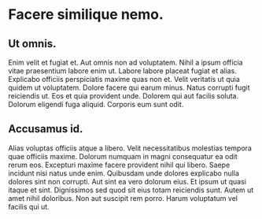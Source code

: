 # Facere similique nemo.

## Ut omnis.
Enim velit et fugiat et. Aut omnis non ad voluptatem. Nihil a ipsum officia vitae praesentium labore enim ut. Labore labore placeat fugiat et alias. Explicabo officiis perspiciatis maxime quas non et. Velit veritatis ut quia quidem ut voluptatem. Dolore facere qui earum minus. Natus corrupti fugit reiciendis ut. Eos et quia provident unde. Dolorem qui aut facilis soluta. Dolorum eligendi fuga aliquid. Corporis eum sunt odit.
## Accusamus id.
Alias voluptas officiis atque a libero. Velit necessitatibus molestias tempora quae officiis maxime. Dolorum numquam in magni consequatur ea odit rerum eos. Excepturi maxime facere provident nihil qui libero. Saepe incidunt nisi natus unde enim. Quibusdam unde dolores explicabo nulla dolores sint non corrupti. Aut sint ea vero dolorum eius. Et ipsum ut quasi itaque et sint. Dignissimos sed quod sit eius totam reiciendis sunt. Autem ut amet nihil doloribus. Non aut suscipit rem porro. Harum voluptatum vel facilis qui ut.
